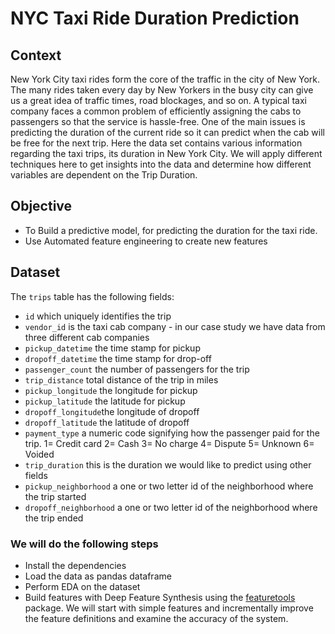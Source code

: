 # NYC Taxi Ride Duration Prediction

## **Context**

New York City taxi rides form the core of the traffic in the city of New York. The many rides taken every day by New Yorkers in the busy city can give us a great idea of traffic times, road blockages, and so on. A typical taxi company faces a common problem of efficiently assigning the cabs to passengers so that the service is hassle-free. One of the main issues is predicting the duration of the current ride so it can predict when the cab will be free for the next trip. Here the data set contains various information regarding the taxi trips, its duration in New York City. We will apply different techniques here to get insights into the data and determine how different variables are dependent on the Trip Duration.

## **Objective**

- To Build a predictive model, for predicting the duration for the taxi ride.
- Use Automated feature engineering to create new features

## **Dataset**

The ``trips`` table has the following fields:

- ``id`` which uniquely identifies the trip
- ``vendor_id`` is the taxi cab company - in our case study we have data from three different cab companies
- ``pickup_datetime`` the time stamp for pickup
- ``dropoff_datetime`` the time stamp for drop-off
- ``passenger_count`` the number of passengers for the trip
- ``trip_distance`` total distance of the trip in miles
- ``pickup_longitude`` the longitude for pickup
- ``pickup_latitude`` the latitude for pickup
- ``dropoff_longitude``the longitude of dropoff
- ``dropoff_latitude`` the latitude of dropoff
- ``payment_type`` a numeric code signifying how the passenger paid for the trip. 1= Credit card 2= Cash 3= No charge 4= Dispute 5= Unknown 6= Voided
- ``trip_duration`` this is the duration we would like to predict using other fields
- ``pickup_neighborhood`` a one or two letter id of the neighborhood where the trip started
- ``dropoff_neighborhood`` a one or two letter id of the neighborhood where the trip ended

### We will do the following steps

- Install the dependencies
- Load the data as pandas dataframe
- Perform EDA on the dataset
- Build features with Deep Feature Synthesis using the [featuretools](https://featuretools.com) package. We will start with simple features and incrementally improve the feature definitions and examine the accuracy of the system.

